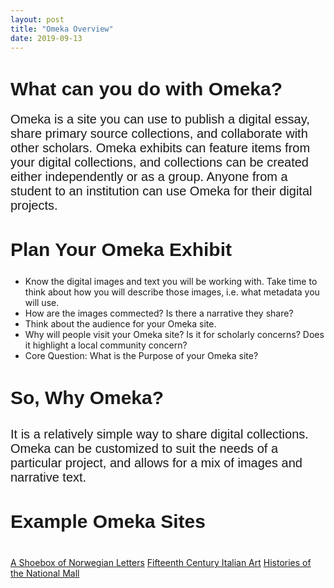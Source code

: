 ```yaml
---
layout: post
title: "Omeka Overview"
date: 2019-09-13
---
```

<html>
<body>
  <h1 style="font-family:Arial;font-size:30px;strong;">What can you do with Omeka?</h1>
    <p style="font-family:Arial;font-size:20px;">Omeka is a site you can use to publish a digital essay, share primary source collections, and collaborate with other scholars. Omeka exhibits can feature items from your digital collections, and collections can be created either independently or as a group. Anyone from a student to an institution can use Omeka for their digital projects.</p>
  <h2 style="font-family:Arial;font-size:30px;strong;">Plan Your Omeka Exhibit</h2>
    <p style="font-family:Arial;font-size:20px;">
      <ul>
        <li>Know the digital images and text you will be working with. Take time to think about how you will describe those images, i.e. what metadata you will use.</li>
        <li>How are the images commected? Is there a narrative they share?</li>
        <li>Think about the audience for your Omeka site.</li>
        <li>Why will people visit your Omeka site? Is it for scholarly concerns? Does it highlight a local community concern?</li>
        <li>Core Question: What is the Purpose of your Omeka site?</li>
      </ul>
    </p>
  <h3 style="font-family:Arial;font-size:30px;strong;">So, Why Omeka?</h3>
    <p style="font-family:Arial;font-size:20px;">It is a relatively simple way to share digital collections. Omeka can be customized to suit the needs of a particular project, and allows for a mix of images and narrative text.</p>
  <h4 style="font-family:Arial;font-size:30px;strong">Example Omeka Sites</h4>
    <a href="http://huginn.net/shoebox/letters/">A Shoebox of Norwegian Letters</a>
    <a href="http://www.quattrocentoitalia.artinterp.org/omeka/">Fifteenth Century Italian Art</a>
    <a href="http://mallhistory.org/">Histories of the National Mall</a>
</body>
</html>
